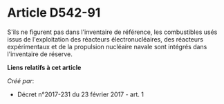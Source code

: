 # Article D542-91

S'ils ne figurent pas dans l'inventaire de référence, les combustibles usés issus de l'exploitation des réacteurs
électronucléaires, des réacteurs expérimentaux et de la propulsion nucléaire navale sont intégrés dans l'inventaire de
réserve.

**Liens relatifs à cet article**

_Créé par_:

  - Décret n°2017-231 du 23 février 2017 - art. 1
